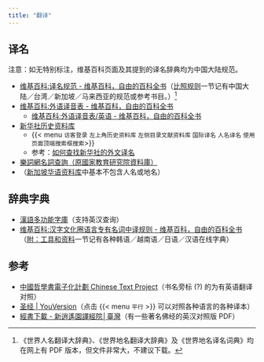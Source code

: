 ```yaml
---
title: "翻译"
---
```


## 译名

注意：如无特别标注，维基百科页面及其提到的译名辞典均为中国大陆规范。

- [维基百科:译名规范 - 维基百科，自由的百科全书](https://zh.wikipedia.org/zh-cn/Wikipedia:%E8%AD%AF%E5%90%8D%E8%A6%8F%E7%AF%84)（[比照规则](https://zh.wikipedia.org/zh-cn/Wikipedia:%E8%AD%AF%E5%90%8D%E8%A6%8F%E7%AF%84#%E6%AF%94%E7%85%A7%E8%A6%8F%E5%89%87)一节记有中国大陆／台湾／新加坡／马来西亚的规范或参考书目。）[^dict]
- [维基百科:外语译音表 - 维基百科，自由的百科全书](https://zh.wikipedia.org/zh-cn/Wikipedia:%E5%A4%96%E8%AA%9E%E8%AD%AF%E9%9F%B3%E8%A1%A8)
    + [维基百科:外语译音表/英语 - 维基百科，自由的百科全书](https://zh.wikipedia.org/zh-cn/Wikipedia:%E5%A4%96%E8%AA%9E%E8%AD%AF%E9%9F%B3%E8%A1%A8/%E8%8B%B1%E8%AA%9E)
- [新华社历史资料库](https://home.xinhua-news.com/history)
    + {{< menu `访客登录` `左上角历史资料库` `左侧目录文献资料库` `国际译名` `人名译名` `使用页面顶端搜索框搜索`>}}
    + 参考：[如何查找新华社的外文译名](https://archive.ph/4gL0D)
- [樂詞網名詞查詢（原國家教育研究院資料庫）](https://terms.naer.edu.tw/)
- （[新加坡华语资料库](https://www.languagecouncils.sg/mandarin/ch/learning-resources/singaporean-mandarin-database/search?search=&category=&alp=&sortby=a-z&page=1)中基本不包含人名或地名）

[^dict]: 《世界人名翻译大辞典》、《世界地名翻译大辞典》及《世界地名译名词典》均在网上有 PDF 版本，但文件非常大，不建议下载。


## 辞典字典

- [漢語多功能字庫](https://humanum.arts.cuhk.edu.hk/Lexis/lexi-mf/)（支持英汉查询）
- [维基百科:汉字文化圈语言专有名词中译规则 - 维基百科，自由的百科全书](https://zh.wikipedia.org/zh-cn/Wikipedia:%E6%B1%89%E5%AD%97%E6%96%87%E5%8C%96%E5%9C%88%E8%AF%AD%E8%A8%80%E4%B8%93%E6%9C%89%E5%90%8D%E8%AF%8D%E4%B8%AD%E8%AF%91%E8%A7%84%E5%88%99)（[附：工具和资料](https://zh.wikipedia.org/zh-cn/Wikipedia:%E6%B1%89%E5%AD%97%E6%96%87%E5%8C%96%E5%9C%88%E8%AF%AD%E8%A8%80%E4%B8%93%E6%9C%89%E5%90%8D%E8%AF%8D%E4%B8%AD%E8%AF%91%E8%A7%84%E5%88%99#%E9%99%84%EF%BC%9A%E5%B7%A5%E5%85%B7%E5%92%8C%E8%B5%84%E6%96%99)一节记有各种韩语／越南语／日语／汉语在线字典）


## 参考

- [中國哲學書電子化計劃 Chinese Text Project](https://ctext.org/zh)（书名旁标 \(?\) 的为有英语翻译对照）
- [圣经 | YouVersion](https://www.bible.com/zh-CN/bible/48/GEN.1.CUNPSS-%E7%A5%9E?parallel=1)（点击 {{< menu `平行` >}} 可以对照各种语言的各种译本）
- [經書下載 - 新逍遙園譯經院│臺灣](https://www.abtemple.org/index.php?route=jstp/jstp&jstp_type_id=1&jstp_id=48&page=2)（有一些著名佛经的英汉对照版 PDF）

<!-- 
- [Harvard-Yenching Library 哈佛燕京圖書館 | Harvard Library](https://library.harvard.edu/libraries/yenching)
- [国立国会図書館デジタルコレクション](https://dl.ndl.go.jp/ja/)
    - [国立国会図書館―National Diet Library](https://www.ndl.go.jp/)
- [电子书 – 海交史](https://www.haijiaoshi.com/archives/tag/%E7%94%B5%E5%AD%90%E4%B9%A6)
 -->
